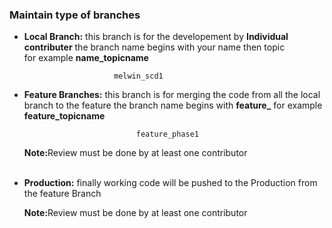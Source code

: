 ### Maintain type of branches
<ul>
<li>
    <b>Local Branch:</b> this branch is for the developement by <b>Individual contributer</b> 
                        the branch name begins with your name then topic <br> 
                        for example <b>name_topicname</b>
                                    
                        melwin_scd1
</li>
<li><b>Feature Branches:</b> this branch is for merging the code from all the local branch to the feature
                                the branch name begins with <b>feature_</b> 
                                for example <b>feature_topicname</b>
    
                             feature_phase1
<p><b>Note:</b>Review must be done by at least one contributor </p><br>
</li>
<li><b>Production:</b> finally working code will be pushed to the Production from the feature Branch
<p><b>Note:</b>Review must be done by at least one contributor </p>
</li>
</ul>

